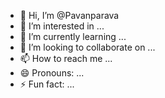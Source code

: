 - 👋 Hi, I’m @Pavanparava
- 👀 I’m interested in ...
- 🌱 I’m currently learning ...
- 💞️ I’m looking to collaborate on ...
- 📫 How to reach me ...
- 😄 Pronouns: ...
- ⚡ Fun fact: ...

<!---
Pavanparava/Pavanparava is a ✨ special ✨ repository because its `README.md` (this file) appears on your GitHub profile.
You can click the Preview link to take a look at your changes.
--->
